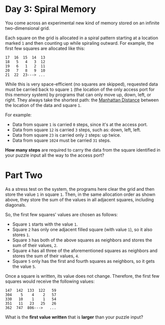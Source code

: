 # Day 3: Spiral Memory
You come across an experimental new kind of memory stored on an infinite two-dimensional grid.

Each square on the grid is allocated in a spiral pattern starting at a location marked `1` and then counting up while 
spiraling outward. For example, the first few squares are allocated like this:
```
17  16  15  14  13
18   5   4   3  12
19   6   1   2  11
20   7   8   9  10
21  22  23---> ...
```
While this is very space-efficient (no squares are skipped), requested data must be carried back to square `1` (the 
location of the only access port for this memory system) by programs that can only move up, down, left, or right. They 
always take the shortest path: the [Manhattan Distance](https://en.wikipedia.org/wiki/Taxicab_geometry) between the 
location of the data and square `1`.

For example:
* Data from square `1` is carried `0` steps, since it's at the access port.
* Data from square `12` is carried `3` steps, such as: down, left, left.
* Data from square `23` is carried only `2` steps: up twice.
* Data from square `1024` must be carried `31` steps.

**How many steps** are required to carry the data from the square identified in your puzzle input all the way to the 
access port?

# Part Two
As a stress test on the system, the programs here clear the grid and then store the value `1` in square `1`. Then, in 
the same allocation order as shown above, they store the sum of the values in all adjacent squares, including diagonals.

So, the first few squares' values are chosen as follows:
* Square `1` starts with the value `1`.
* Square `2` has only one adjacent filled square (with value `1`), so it also stores `1`.
* Square `3` has both of the above squares as neighbors and stores the sum of their values, `2`.
* Square `4` has all three of the aforementioned squares as neighbors and stores the sum of their values, `4`.
* Square `5` only has the first and fourth squares as neighbors, so it gets the value `5`.

Once a square is written, its value does not change. Therefore, the first few squares would receive the following values:
```
147  142  133  122   59
304    5    4    2   57
330   10    1    1   54
351   11   23   25   26
362  747  806--->   ...
```
What is the **first value written** that is **larger** than your puzzle input?
